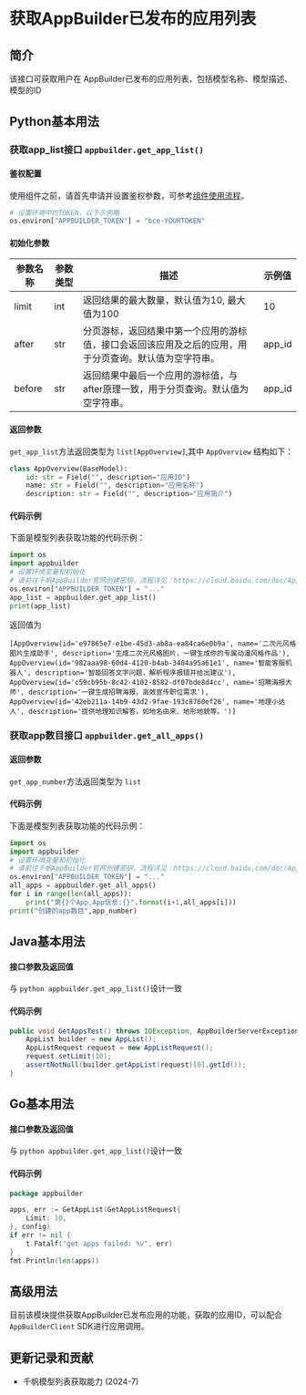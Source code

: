 # 获取AppBuilder已发布的应用列表

## 简介
该接口可获取用户在 AppBuilder已发布的应用列表，包括模型名称、模型描述、模型的ID

## Python基本用法

### 获取app_list接口 `appbuilder.get_app_list()`

#### 鉴权配置
使用组件之前，请首先申请并设置鉴权参数，可参考[组件使用流程](https://cloud.baidu.com/doc/AppBuilder/s/Olq6grrt6#1%E3%80%81%E5%88%9B%E5%BB%BA%E5%AF%86%E9%92%A5)。
```python
# 设置环境中的TOKEN，以下示例略
os.environ["APPBUILDER_TOKEN"] = "bce-YOURTOKEN"
```

#### 初始化参数

| 参数名称       | 参数类型   | 描述      | 示例值        |
|------------|--------|---------|------------|
| limit | int | 返回结果的最大数量，默认值为10, 最大值为100 | 10 |
| after | str | 分页游标，返回结果中第一个应用的游标值，接口会返回该应用及之后的应用，用于分页查询。默认值为空字符串。 | app_id |
| before | str | 返回结果中最后一个应用的游标值，与after原理一致，用于分页查询。默认值为空字符串。 | app_id |

#### 返回参数

`get_app_list`方法返回类型为 `list[AppOverview]`,其中 `AppOverview` 结构如下：

```python
class AppOverview(BaseModel):
    id: str = Field("", description="应用ID")
    name: str = Field("", description="应用名称")
    description: str = Field("", description="应用简介")
```


#### 代码示例
下面是模型列表获取功能的代码示例：

```python
import os
import appbuilder
# 设置环境变量和初始化
# 请前往千帆AppBuilder官网创建密钥，流程详见：https://cloud.baidu.com/doc/AppBuilder/s/Olq6grrt6#1%E3%80%81%E5%88%9B%E5%BB%BA%E5%AF%86%E9%92%A5
os.environ["APPBUILDER_TOKEN"] = "..."
app_list = appbuilder.get_app_list()
print(app_list)
```

返回值为

```shell
[AppOverview(id='e97865e7-e1be-45d3-ab8a-ea84ca6e0b9a', name='二次元风格图片生成助手', description='生成二次元风格图片，一键生成你的专属动漫风格作品'), AppOverview(id='982aaa98-60d4-4120-b4ab-3404a95a61e1', name='智能客服机器人', description='智能回答文字问题，解析程序报错并给出建议'), AppOverview(id='c59cb95b-8c42-4102-8582-df07bde8d4cc', name='招聘海报大师', description='一键生成招聘海报，高效宣传职位需求'), AppOverview(id='42eb211a-14b9-43d2-9fae-193c8760ef26', name='地理小达人', description='提供地理知识解答，如地名由来、地形地貌等。')]
```

### 获取app数目接口 `appbuilder.get_all_apps()`

#### 返回参数

`get_app_number`方法返回类型为 `list`

#### 代码示例
下面是模型列表获取功能的代码示例：

```python
import os
import appbuilder
# 设置环境变量和初始化
# 请前往千帆AppBuilder官网创建密钥，流程详见：https://cloud.baidu.com/doc/AppBuilder/s/Olq6grrt6#1%E3%80%81%E5%88%9B%E5%BB%BA%E5%AF%86%E9%92%A5
os.environ["APPBUILDER_TOKEN"] = "..."
all_apps = appbuilder.get_all_apps()
for i in range(len(all_apps)):
    print("第{}个App,App信息:{}".format(i+1,all_apps[i]))
print("创建的app数目",app_number)
```

## Java基本用法

#### 接口参数及返回值
与 `python appbuilder.get_app_list()`设计一致

#### 代码示例

```java
public void GetAppsTest() throws IOException, AppBuilderServerException {
    AppList builder = new AppList();
    AppListRequest request = new AppListRequest();
    request.setLimit(10);
    assertNotNull(builder.getAppList(request)[0].getId());
}
```

## Go基本用法

#### 接口参数及返回值
与 `python appbuilder.get_app_list()`设计一致

#### 代码示例

```go
package appbuilder

apps, err := GetAppList(GetAppListRequest{
    Limit: 10,
}, config)
if err != nil {
    t.Fatalf("get apps failed: %v", err)
}
fmt.Println(len(apps))
```

## 高级用法

目前该模块提供获取AppBuilder已发布应用的功能，获取的应用ID，可以配合`AppBuilderClient` SDK进行应用调用。


## 更新记录和贡献
* 千帆模型列表获取能力 (2024-7)